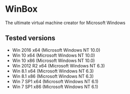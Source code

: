 # WinBox
The ultimate virtual machine creator for Microsoft Windows

## Tested versions
- Win 2016 x64 (Microsoft Windows NT 10.0)
- Win 10 x64 (Microsoft Windows NT 10.0)
- Win 10 x86 (Microsoft Windows NT 10.0)
- Win 2012 R2 x64 (Microsoft Windows NT 6.3)
- Win 8.1 x64 (Microsoft Windows NT 6.3)
- Win 8.1 x86 (Microsoft Windows NT 6.3)
- Win 7 SP1 x64 (Microsoft Windows NT 6.1)
- Win 7 SP1 x86 (Microsoft Windows NT 6.1)
